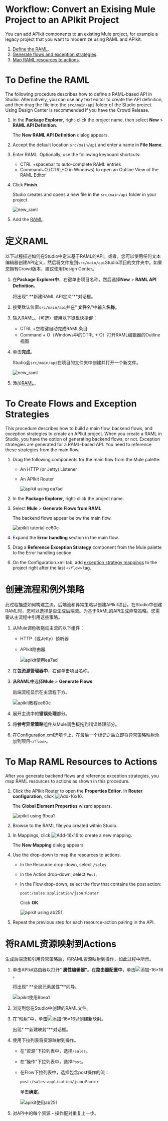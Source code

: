 # Workflow: Convert an Exising Mule Project to an APIkit Project

You can add APIkit components to an existing Mule project, for example a legacy project that you want to modernize using RAML and APIkit.

1. [Define the RAML](https://docs.mulesoft.com/apikit/3.x/apikit-define-raml-task).
2. [Generate flows and exception strategies](https://docs.mulesoft.com/apikit/3.x/apikit-create-flows-task).
3. [Map RAML resources to actions](https://docs.mulesoft.com/apikit/3.x/apikit-map-resources-task).



# To Define the RAML

The following procedure describes how to define a RAML-based API in Studio. Alternatively, you can use any text editor to create the API definition, and then drag the file into the `src/main/api` folder of the Studio project. Using Design Center is recommended if you have the Crowd Release.

1. In the **Package Explorer**, right-click the project name, then select **New** > **RAML API Definition**.

   The **New RAML API Definition** dialog appears.

2. Accept the default location `src/main/api` and enter a name in **File Name**.

3. Enter RAML. Optionally, use the following keyboard shortcuts:

   - CTRL +spacebar to auto-complete RAML entries
   - Command+O (CTRL+O in Windows) to open an Outline View of the RAML Editor

4. Click **Finish**.

   Studio creates and opens a new file in the `src/main/api` folder in your project.

   ![new_raml](https://docs.mulesoft.com/apikit/3.x/_images/new-raml.png)

5. Add the [RAML](https://github.com/raml-org/raml-spec/blob/master/versions/raml-10/raml-10.md).



# 定义RAML

以下过程描述如何在Studio中定义基于RAML的API。或者，您可以使用任何文本编辑器创建API定义，然后将文件拖到`src/main/api`Studio项目的文件夹中。如果您拥有Crowd版本，建议使用Design Center。

1. 在**Package Explorer中**，右键单击项目名称，然后选择**New** > **RAML API Definition**。

   将出现“ **新建RAML API定义”**对话框。

2. 接受默认位置`src/main/api`并在“ **文件**名”中输入**名称**。

3. 输入RAML。（可选）使用以下键盘快捷键：

   - CTRL +空格键自动完成RAML条目
   - Command + O（Windows中的CTRL + O）打开RAML编辑器的Outline视图

4. 单击**完成**。

   Studio会`src/main/api`在项目的文件夹中创建并打开一个新文件。

   ![new_raml](https://docs.mulesoft.com/apikit/3.x/_images/new-raml.png)

5. 添加[RAML](https://github.com/raml-org/raml-spec/blob/master/versions/raml-10/raml-10.md)。



# To Create Flows and Exception Strategies

This procedure describes how to build a main flow, backend flows, and exception strategies to create an APIkit project. When you create a RAML in Studio, you have the option of generating backend flows, or not. Exception strategies are generated for a RAML-based API. You need to reference these strategies from the main flow.

1. Drag the following components for the main flow from the Mule palette:

   - An HTTP (or Jetty) Listener

   - An APIkit Router

     ![apikit using ea7ad](https://docs.mulesoft.com/apikit/3.x/_images/apikit-using-ea7ad.png)

2. In the **Package Explorer**, right-click the project name.

3. Select **Mule** > **Generate Flows from RAML**

   The backend flows appear below the main flow.

   ![apikit tutorial ce60c](https://docs.mulesoft.com/apikit/3.x/_images/apikit-tutorial-ce60c.png)

4. Expand the **Error handling** section in the main flow.

5. Drag a **Reference Exception Strategy** component from the Mule palette to the Error handling section.

6. On the Configuration.xml tab, add [exception strategy mappings](https://docs.mulesoft.com/apikit/3.x/apikit-basic-anatomy#raml-based-exception-strategy-mappings) to the project right after the last `</flow>` tag.



# 创建流程和例外策略

此过程描述如何构建主流，后端流和异常策略以创建APIkit项目。在Studio中创建RAML时，您可以选择是否生成后端流。为基于RAML的API生成异常策略。您需要从主流程中引用这些策略。

1. 从Mule调色板拖动主流的以下组件：

   - HTTP（或Jetty）侦听器

   - APIkit路由器

     ![apikit使用ea7ad](https://docs.mulesoft.com/apikit/3.x/_images/apikit-using-ea7ad.png)

2. 在**包资源管理器中**，右键单击项目名称。

3. **从RAML中**选择**Mule** > **Generate Flows**

   后端流程显示在主流程下方。

   ![apikit教程ce60c](https://docs.mulesoft.com/apikit/3.x/_images/apikit-tutorial-ce60c.png)

4. 展开主流中的**错误处理**部分。

5. 将**参考异常策略**组件从Mule调色板拖到错误处理部分。

6. 在Configuration.xml选项卡上，在最后一个标记之后立即将[异常策略映射](https://docs.mulesoft.com/apikit/3.x/apikit-basic-anatomy#raml-based-exception-strategy-mappings)添加到项目`</flow>`。





# To Map RAML Resources to Actions

After you generate backend flows and reference exception strategies, you map RAML resources to actions as shown in this procedure.

1. Click the APIkit Router to open the **Properties Editor**. In **Router configuration**, click ![Add-16x16](https://docs.mulesoft.com/apikit/3.x/_images/add-16x16.png).

   The **Global Element Properties** wizard appears.

   ![apikit using 9bea1](https://docs.mulesoft.com/apikit/3.x/_images/apikit-using-9bea1.png)

2. Browse to the RAML file you created within Studio.

3. In Mappings, click ![Add-16x16](https://docs.mulesoft.com/apikit/3.x/_images/add-16x16.png) to create a new mapping.

   The **New Mapping** dialog appears.

4. Use the drop-down to map the resources to actions.

   - In the Resource drop-down, select `/sales`.

   - In the Action drop-down, select `Post`.

   - In the Flow drop-down, select the flow that contains the post action:

     `post:/sales:application/json:Router`

     Click **OK**.

     ![apikit using ab251](https://docs.mulesoft.com/apikit/3.x/_images/apikit-using-ab251.png)

5. Repeat the previous step for each resource-action pairing in the API.





# 将RAML资源映射到Actions

生成后端流和引用异常策略后，将RAML资源映射到操作，如此过程中所示。

1. 单击APIkit路由器以打开“ **属性编辑器”**。在**路由器配置中**，单击![添加-16×16](https://docs.mulesoft.com/apikit/3.x/_images/add-16x16.png)。

   将出现“ **全局元素属性”**向导。

   ![apikit使用9bea1](https://docs.mulesoft.com/apikit/3.x/_images/apikit-using-9bea1.png)

2. 浏览到您在Studio中创建的RAML文件。

3. 在“映射”中，单击![添加-16×16](https://docs.mulesoft.com/apikit/3.x/_images/add-16x16.png)以创建新映射。

   出现“ **新建映射”**对话框。

4. 使用下拉列表将资源映射到操作。

   - 在“资源”下拉列表中，选择`/sales`。

   - 在“操作”下拉列表中，选择`Post`。

   - 在Flow下拉列表中，选择包含post操作的流：

     `post:/sales:application/json:Router`

     单击**确定**。

     ![apikit使用ab251](https://docs.mulesoft.com/apikit/3.x/_images/apikit-using-ab251.png)

5. 对API中的每个资源 - 操作配对重复上一步。